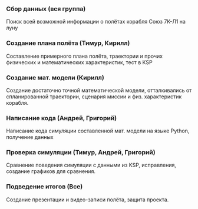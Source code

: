 ### Сбор данных (вся группа)
Поиск всей возможной информации о полётах корабля Союз 7К-Л1 на луну
### Создание плана полёта (Тимур, Кирилл)
Составление примерного плана полёта, траектории и прочих физических и математических характеристик, тест в KSP
### Создание мат. модели (Кирилл)
Создание достаточно точной математической модели, отталкивались от спланированной траектории, сценария миссии и физ. характеристик корабля.
### Написание кода (Андрей, Григорий)
Написание кода симуляции составленной мат. модели на языке Python, получение данных
### Проверка симуляции (Тимур, Андрей, Григорий)
Сравнение поведения симуляции с данными из KSP, исправления, создание графиков для сравнения.
### Подведение итогов (Все)
Создание презентации и видео-записи полёта, защита проекта.
